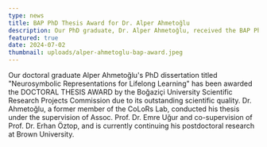 ```yaml
---
type: news
title: BAP PhD Thesis Award for Dr. Alper Ahmetoğlu
description: Our PhD graduate, Dr. Alper Ahmetoğlu, received the BAP PhD Thesis Award.
featured: true
date: 2024-07-02
thumbnail: uploads/alper-ahmetoglu-bap-award.jpeg
---
```

Our doctoral graduate Alper Ahmetoğlu's PhD dissertation titled "Neurosymbolic Representations for Lifelong Learning" has been awarded the DOCTORAL THESIS AWARD by the Boğaziçi University Scientific Research Projects Commission due to its outstanding scientific quality. Dr. Ahmetoğlu, a former member of the CoLoRs Lab, conducted his thesis under the supervision of Assoc. Prof. Dr. Emre Uğur and co-supervision of Prof. Dr. Erhan Öztop, and is currently continuing his postdoctoral research at Brown University.
